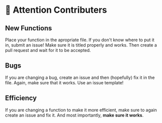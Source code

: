 # :mega: Attention Contributers

## New Functions

Place your function in the apropriate file. If you don't know where to put it in, submit an issue! Make sure it is titled properly and works. Then create a pull request and wait for it to be accepted.

## Bugs

If you are changing a bug, create an issue and then (hopefully) fix it in the file. Again, make sure that it works. Use an issue template!

## Efficiency

If you are changing a function to make it more efficient, make sure to again create an issue and fix it. And most importantly, **make sure it works**.